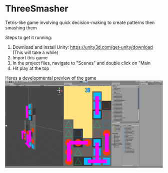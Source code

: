 # ThreeSmasher
Tetris-like game involving quick decision-making to create patterns then smashing them

Steps to get it running:

1. Download and install Unity: https://unity3d.com/get-unity/download (This will take a while)
2. Import this game
3. In the project files, navigate to "Scenes" and double click on "Main
4. Hit play at the top

Heres a developmental preview of the game
![Alt text](Assets/Screenshots/preview.png "Title")